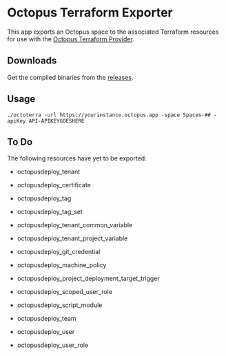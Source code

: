 # Octopus Terraform Exporter

This app exports an Octopus space to the associated Terraform resources for use with the 
[Octopus Terraform Provider](https://registry.terraform.io/providers/OctopusDeployLabs/octopusdeploy).

## Downloads

Get the compiled binaries from the [releases](https://github.com/mcasperson/OctopusTerraformExport/releases).

## Usage

```
./octoterra -url https://yourinstance.octopus.app -space Spaces-## -apiKey API-APIKEYGOESHERE
```

## To Do

The following resources have yet to be exported:

* octopusdeploy_tenant
* octopusdeploy_certificate
* octopusdeploy_tag
* octopusdeploy_tag_set
* octopusdeploy_tenant_common_variable
* octopusdeploy_tenant_project_variable

* octopusdeploy_git_credential
* octopusdeploy_machine_policy
* octopusdeploy_project_deployment_target_trigger
* octopusdeploy_scoped_user_role
* octopusdeploy_script_module
* octopusdeploy_team
* octopusdeploy_user
* octopusdeploy_user_role


